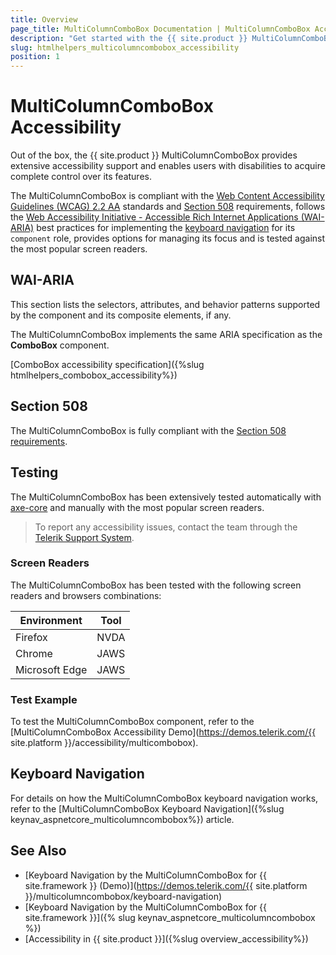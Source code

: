 ```yaml
---
title: Overview
page_title: MultiColumnComboBox Documentation | MultiColumnComboBox Accessibility
description: "Get started with the {{ site.product }} MultiColumnComboBox and learn about its accessibility support for WAI-ARIA, Section 508, and WCAG 2.2."
slug: htmlhelpers_multicolumncombobox_accessibility
position: 1
---
```


# MultiColumnComboBox Accessibility





Out of the box, the {{ site.product }} MultiColumnComboBox provides extensive accessibility support and enables users with disabilities to acquire complete control over its features.


The MultiColumnComboBox is compliant with the [Web Content Accessibility Guidelines (WCAG) 2.2 AA](https://www.w3.org/TR/WCAG22/) standards and [Section 508](https://www.section508.gov/) requirements, follows the [Web Accessibility Initiative - Accessible Rich Internet Applications (WAI-ARIA)](https://www.w3.org/WAI/ARIA/apg/) best practices for implementing the [keyboard navigation](#keyboard-navigation) for its `component` role, provides options for managing its focus and is tested against the most popular screen readers.

## WAI-ARIA


This section lists the selectors, attributes, and behavior patterns supported by the component and its composite elements, if any.


The MultiColumnComboBox implements the same ARIA specification as the **ComboBox** component.

[ComboBox accessibility specification]({%slug htmlhelpers_combobox_accessibility%})

## Section 508


The MultiColumnComboBox is fully compliant with the [Section 508 requirements](http://www.section508.gov/).

## Testing


The MultiColumnComboBox has been extensively tested automatically with [axe-core](https://github.com/dequelabs/axe-core) and manually with the most popular screen readers.

> To report any accessibility issues, contact the team through the [Telerik Support System](https://www.telerik.com/account/support-center).

### Screen Readers


The MultiColumnComboBox has been tested with the following screen readers and browsers combinations:

| Environment | Tool |
| ----------- | ---- |
| Firefox | NVDA |
| Chrome | JAWS |
| Microsoft Edge | JAWS |



### Test Example

To test the MultiColumnComboBox component, refer to the [MultiColumnComboBox Accessibility Demo](https://demos.telerik.com/{{ site.platform }}/accessibility/multicombobox).

## Keyboard Navigation

For details on how the MultiColumnComboBox keyboard navigation works, refer to the [MultiColumnComboBox Keyboard Navigation]({%slug keynav_aspnetcore_multicolumncombobox%}) article.

## See Also

* [Keyboard Navigation by the MultiColumnComboBox for {{ site.framework }} (Demo)](https://demos.telerik.com/{{ site.platform }}/multicolumncombobox/keyboard-navigation)
* [Keyboard Navigation by the MultiColumnComboBox for {{ site.framework }}]({% slug keynav_aspnetcore_multicolumncombobox %})
* [Accessibility in {{ site.product }}]({%slug overview_accessibility%})